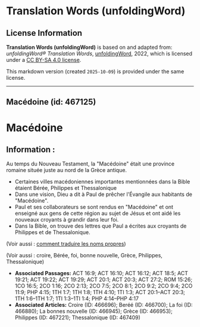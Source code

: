 # Translation Words (unfoldingWord)

## License Information

**Translation Words (unfoldingWord)** is based on and adapted from: _unfoldingWord® Translation Words_, [unfoldingWord](https://unfoldingword.org/utw), 2022, which is licensed under a [CC BY-SA 4.0 license](https://creativecommons.org/licenses/by-sa/4.0/legalcode.en).

This markdown version (created `2025-10-09`) is provided under the same license.



--------------------------------

## Macédoine (id: 467125)

Macédoine
=========

Information :
-------------

Au temps du Nouveau Testament, la "Macédoine" était une province romaine située juste au nord de la Grèce antique.

* Certaines villes macédoniennes importantes mentionnées dans la Bible étaient Bérée, Philippes et Thessalonique
* Dans une vision, Dieu a dit à Paul de prêcher l'Évangile aux habitants de "Macédoine".
* Paul et ses collaborateurs se sont rendus en "Macédoine" et ont enseigné aux gens de cette région au sujet de Jésus et ont aidé les nouveaux croyants à grandir dans leur foi.
* Dans la Bible, on trouve des lettres que Paul a écrites aux croyants de Philippes et de Thessalonique.

(Voir aussi : [comment traduire les noms propres](rc://fr/ta/man/translate/translate-names))

(Voir aussi : croire, Bérée, foi, bonne nouvelle, Grèce, Philippes, Thessalonique)

* **Associated Passages:** ACT 16:9; ACT 16:10; ACT 16:12; ACT 18:5; ACT 19:21; ACT 19:22; ACT 19:29; ACT 20:1; ACT 20:3; ACT 27:2; ROM 15:26; 1CO 16:5; 2CO 1:16; 2CO 2:13; 2CO 7:5; 2CO 8:1; 2CO 9:2; 2CO 9:4; 2CO 11:9; PHP 4:15; 1TH 1:7; 1TH 1:8; 1TH 4:10; 1TI 1:3; ACT 20:1–ACT 20:3; 1TH 1:6–1TH 1:7; 1TI 1:3–1TI 1:4; PHP 4:14–PHP 4:17
* **Associated Articles:** Croire (ID: 466696); Beréé (ID: 466700); La foi (ID: 466880); La bonnes nouvelle (ID: 466945); Grèce (ID: 466953); Philippes (ID: 467221); Thessalonique (ID: 467409)

